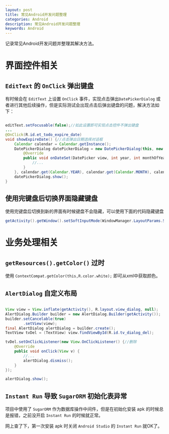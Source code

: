 ```yaml
---
layout: post
title: 常见Android开发问题整理
categories: Android
description: 常见Android开发问题整理
keywords: Android
---
```


记录常见Android开发问题并整理其解决方法。

# 界面控件相关

## `EditText` 的 `OnClick` 弹出键盘

有时候会在 `EditText` 上设置 `OnClick` 事件，实现点击弹出`DatePickerDialog` 或者进行其他后续操作，但是实际测试会出现点击后弹出键盘的问题，解决方法如下：

```java

editText.setFocusable(false);//如此设置即可实现点击控件不弹出键盘
...
@OnClick(R.id.et_todo_expire_date)
void showExpireDate() {//点击弹出日期选择对话框
    Calendar calendar = Calendar.getInstance();
    DatePickerDialog datePickerDialog = new DatePickerDialog(this, new DatePickerDialog.OnDateSetListener() {
        @Override
        public void onDateSet(DatePicker view, int year, int monthOfYear, int dayOfMonth) {
            //...
        }
    }, calendar.get(Calendar.YEAR), calendar.get(Calendar.MONTH), calendar.get(Calendar.DAY_OF_MONTH));
    datePickerDialog.show();
}

```

## 使用完键盘后切换界面隐藏键盘

使用完键盘后切换到新的界面有时候键盘不会隐藏，可以使用下面的代码隐藏键盘

```java
getActivity().getWindow().setSoftInputMode(WindowManager.LayoutParams.SOFT_INPUT_STATE_ALWAYS_HIDDEN);
```
# 业务处理相关

## `getResources().getColor()` 过时

使用 `ContextCompat.getColor(this,R.color.white);` 即可从xml中获取颜色。

## `AlertDialog` 自定义布局

```java

View view = View.inflate(getActivity(), R.layout.view_dialog, null);
AlertDialog.Builder builder = new AlertDialog.Builder(getActivity());
builder.setCancelable(true)
        .setView(view);
final AlertDialog alertDialog = builder.create();
TextView tvDel = (TextView) view.findViewById(R.id.tv_dialog_del);

tvDel.setOnClickListener(new View.OnClickListener() {//删除
    @Override
    public void onClick(View v) {
        //...
        alertDialog.dismiss();
    }
});

alertDialog.show();
```

## `Instant Run` 导致 `SugarORM` 初始化表异常

项目中使用了 `SugarORM` 作为数据库操作中间件，但是在初始化安装 apk 的时候总是报错，之前没开启 `Instant Run` 的时候就正常。

网上查了下，第一次安装 apk 时关闭 `Android Studio` 的 `Instant Run` 就OK了。